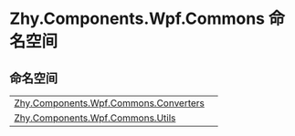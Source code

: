 # Zhy.Components.Wpf.Commons 命名空间






## 命名空间
<table>
<tr>
<td><a href="N_Zhy_Components_Wpf_Commons_Converters.md">Zhy.Components.Wpf.Commons.Converters</a></td>
<td></td></tr>
<tr>
<td><a href="N_Zhy_Components_Wpf_Commons_Utils.md">Zhy.Components.Wpf.Commons.Utils</a></td>
<td></td></tr>
</table>